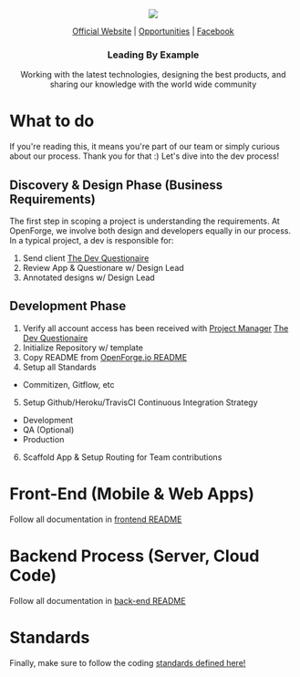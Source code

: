 <p align="center">
  <img src="https://github.com/openforge/main-website/blob/master/src/assets/logo-openforge.png?raw=true"/>
</p>
<p align="center">
  <a href="http://www.openforge.io/">Official Website</a> |
  <a href="http://www.openforge.io/opportunities">Opportunities</a> |
  <a href="https://www.facebook.com/OpenForgeUS/">Facebook</a>
</p>

<h3 align="center">
  Leading By Example
</h3>

<p align="center">
  Working with the latest technologies, designing the best products, and sharing our knowledge with the world wide community
</p>

# What to do

If you're reading this, it means you're part of our team or simply curious about our process.  Thank you for that :)  Let's dive into the dev process!


## Discovery & Design Phase (Business Requirements)

The first step in scoping a project is understanding the requirements.   At OpenForge, we involve both design and developers equally in our process.  In a typical project, a dev is responsible for:

1. Send client [The Dev Questionaire](https://github.com/openforge/Standards/blob/master/dev-process/questionnaire/dev-questionnaire.md)
2. Review App & Questionare w/ Design Lead
3. Annotated designs w/ Design Lead

## Development Phase

1. Verify all account access has been received with [Project Manager](https://github.com/openforge/Standards/tree/master/project-management) [The Dev Questionaire](https://github.com/openforge/Standards/blob/master/dev-process/questionnaire/dev-questionnaire.md)
2. Initialize Repository w/ template
3. Copy README from [OpenForge.io README](https://github.com/openforge/OPENFORGE.IO)
4. Setup all Standards 
  * Commitizen, Gitflow, etc
5. Setup Github/Heroku/TravisCI Continuous Integration Strategy
  * Development
  * QA (Optional)
  * Production
6. Scaffold App & Setup Routing for Team contributions

# Front-End (Mobile & Web Apps)

Follow all documentation in [frontend README](https://github.com/openforge/Standards/tree/master/dev-process/front-end/)

# Backend Process (Server, Cloud Code)

Follow all documentation in [back-end README](https://github.com/openforge/Standards/tree/master/dev-process/back-end/)

# Standards

Finally, make sure to follow the coding [standards defined here!](https://github.com/openforge/Standards/tree/master/dev-process/standards/)